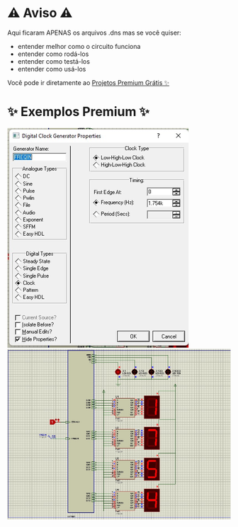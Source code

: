 # ⚠️ Aviso ⚠️
Aqui ficaram APENAS os arquivos .dns mas se você quiser:
-  entender melhor como o circuito funciona
-  entender como rodá-los
-  entender como testá-los
-  entender como usá-los 

Você pode ir diretamente ao [Projetos Premium Grátis ✨](https://github.com/raquelmcoelho/digital-eletronics)

# ✨ Exemplos Premium ✨
![Setup-Exemplo](https://github.com/raquelmcoelho/digital-eletronics/blob/main/07%20-%20Frequency%20meter/images/setup.jpeg)
![Circuito-Exemplo](https://github.com/raquelmcoelho/digital-eletronics/blob/main/07%20-%20Frequency%20meter/images/circuit.jpeg)
